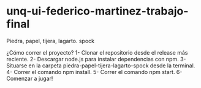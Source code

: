 # unq-ui-federico-martinez-trabajo-final
Piedra, papel, tijera, lagarto. spock

¿Cómo correr el proyecto?
1- Clonar el repositorio desde el release más reciente.
2- Descargar node.js para instalar dependencias con npm.
3- Situarse en la carpeta piedra-papel-tijera-lagarto-spock desde la terminal.
4- Correr el comando npm install.
5- Correr el comando npm start.
6- Comenzar a jugar!
